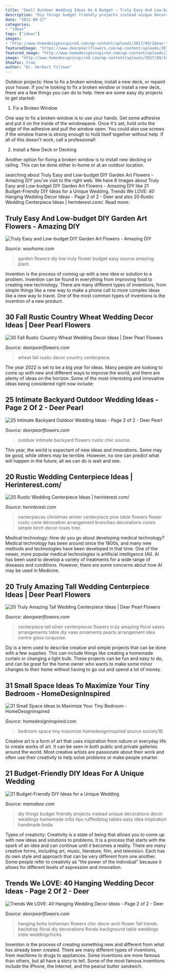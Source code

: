 ```yaml
---
title: "Small Outdoor Wedding Ideas On A Budget ~ Truly Easy And Low-budget Diy Garden Art Flowers"
description: "Diy things budget friendly projects instead unique decorations decor weddings homemade orbs tips ruffledblog tables easy idea inspiration handmade boda"
date: "2022-09-17"
categories:
- "ideas"
tags: ["ideas"]
images:
- "http://www.homedesigninspired.com/wp-content/uploads/2017/09/Ideas-to-Maximize-Small-Bedroom-Space-hdi-29.jpg"
featuredImage: "https://www.deerpearlflowers.com/wp-content/uploads/2016/05/wedding-arch-hanging-florals.jpg"
featured_image: "http://www.homedesigninspired.com/wp-content/uploads/2017/09/Ideas-to-Maximize-Small-Bedroom-Space-hdi-29.jpg"
image: "http://www.homedesigninspired.com/wp-content/uploads/2017/09/Ideas-to-Maximize-Small-Bedroom-Space-hdi-29.jpg"
ShowToc: true
author: "Dr. Herbert Tillman"
---
```



Outdoor projects: How to fix a broken window, install a new deck, or repaint your house.
If you're looking to fix a broken window or install a new deck, there are a few things you can do to help. Here are some easy diy projects to get started:
1. Fix a Broken Window

One way to fix a broken window is to use your hands. Get some adhesive and put it on the inside of the windowpane. Once it's set, hold onto the edge of the adhesive and pull the window open. You could also use screws if the window frame is strong enough to hold itself together without help. If all of this doesn't work, call a professional!

2. Install a New Deck or Decking

Another option for fixing a broken window is to install new decking or railing. This can be done either in-home or at an outdoor location.

	

		
searching about Truly Easy and Low-budget DIY Garden Art Flowers - Amazing DIY you've visit to the right web. We have 8 Images about Truly Easy and Low-budget DIY Garden Art Flowers - Amazing DIY like 21 Budget-Friendly DIY Ideas for a Unique Wedding, Trends We LOVE: 40 Hanging Wedding Decor Ideas - Page 2 of 2 - Deer and also 20 Rustic Wedding Centerpiece Ideas | herinterest.com/. Read more:
		
    
## Truly Easy And Low-budget DIY Garden Art Flowers - Amazing DIY

<img loading=lazy src="http://www.woohome.com/wp-content/uploads/2016/02/art-flower-garden-18.jpg" onerror="this.onerror=null;this.src='https://tse3.mm.bing.net/th?id=OIP.X6Ic02aSCz8dVUEFv3o7aAHaLH&amp;pid=15.1';" alt="Truly Easy and Low-budget DIY Garden Art Flowers - Amazing DIY">

_Source: woohome.com_

>garden flowers diy low truly flower budget easy source amazing plant. 

	

Invention is the process of coming up with a new idea or solution to a problem. Invention can be found in everything from improving food to creating new technology. There are many different types of inventions, from simple things like a new way to make a phone call to more complex ideas like a new way to travel. One of the most common types of inventions is the invention of a new product.

    
## 30 Fall Rustic Country Wheat Wedding Decor Ideas | Deer Pearl Flowers

<img loading=lazy src="https://www.deerpearlflowers.com/wp-content/uploads/2016/08/wheat-fall-wedding-centerpiece.jpg" onerror="this.onerror=null;this.src='https://tse2.mm.bing.net/th?id=OIP.Nfu06de0gJMBkuMjh0EofAHaLH&amp;pid=15.1';" alt="30 Fall Rustic Country Wheat Wedding Decor Ideas | Deer Pearl Flowers">

_Source: deerpearlflowers.com_

>wheat fall rustic decor country centerpiece. 

	

The year 2022 is set to be a big year for ideas. Many people are looking to come up with new and different ways to improve the world, and there are plenty of ideas on the horizon. Some of the most interesting and innovative ideas being considered right now include: 

    
## 25 Intimate Backyard Outdoor Wedding Ideas - Page 2 Of 2 - Deer Pearl

<img loading=lazy src="https://www.deerpearlflowers.com/wp-content/uploads/2017/09/Intimate-Backyard-Outdoor-Wedding-Ideas-9.jpg" onerror="this.onerror=null;this.src='https://tse1.mm.bing.net/th?id=OIP.xl986Gr9KU8XyFHiH-kppQHaLI&amp;pid=15.1';" alt="25 Intimate Backyard Outdoor Wedding Ideas - Page 2 of 2 - Deer Pearl">

_Source: deerpearlflowers.com_

>outdoor intimate backyard flowers rustic chic source. 

	

This year, the world is expectant of new ideas and innovations. Some may be good, while others may be terrible. However, no one can predict what will happen in the future; all we can do is wait and see.

    
## 20 Rustic Wedding Centerpiece Ideas | Herinterest.com/

<img loading=lazy src="https://www.herinterest.com/wp-content/uploads/2015/02/153.jpg" onerror="this.onerror=null;this.src='https://tse1.mm.bing.net/th?id=OIP.0qe6-cTh6c_i-qXaCvZXpAAAAA&amp;pid=15.1';" alt="20 Rustic Wedding Centerpiece Ideas | herinterest.com/">

_Source: herinterest.com_

>centerpieces christmas winter centerpiece pine table flowers flower rustic cone decoration arrangement branches decorations cones simple birch decor roses tree. 

	

Medical technology: How do you go about developing medical technology?
Medical technology has been around since the 1800s, and many new methods and technologies have been developed in that time. One of the newer, more popular medical technologies is artificial intelligence (AI). AI has been used to develop a variety of treatments for a wide range of diseases and conditions. However, there are some concerns about how AI may be used in Medicine.

    
## 20 Truly Amazing Tall Wedding Centerpiece Ideas | Deer Pearl Flowers

<img loading=lazy src="http://www.deerpearlflowers.com/wp-content/uploads/2015/04/silver-wedding-centerpiece-ideas.jpg" onerror="this.onerror=null;this.src='https://tse2.mm.bing.net/th?id=OIP.BlBRYISCzTk9jCD0x34knAHaLa&amp;pid=15.1';" alt="20 Truly Amazing Tall Wedding Centerpiece Ideas | Deer Pearl Flowers">

_Source: deerpearlflowers.com_

>centerpiece tall silver centerpieces flowers truly amazing floral vases arrangements table diy vase ornaments pearls arrangement idea centre glass turquoise. 

	

Diy is a term used to describe creative and simple projects that can be done with a few supplies. This can include things like creating a homemade curtain or changing a light bulb. These projects can be fun and easy to do, and can be great for the home owner who wants to make some minor changes to their home without having to go out and spend a lot of money.

    
## 31 Small Space Ideas To Maximize Your Tiny Bedroom - HomeDesignInspired

<img loading=lazy src="http://www.homedesigninspired.com/wp-content/uploads/2017/09/Ideas-to-Maximize-Small-Bedroom-Space-hdi-29.jpg" onerror="this.onerror=null;this.src='https://tse4.mm.bing.net/th?id=OIP.RL_lA6SGtN0S9lAnxiNoowHaJ4&amp;pid=15.1';" alt="31 Small Space Ideas to Maximize Your Tiny Bedroom - HomeDesignInspired">

_Source: homedesigninspired.com_

>bedroom space tiny maximize homedesigninspired source society19. 

	

Creative art is a form of art that uses inspiration from nature or everyday life to create works of art. It can be seen in both public and private galleries around the world. Most creative artists are passionate about their work and often use their creativity to help solve problems or make people smarter.

    
## 21 Budget-Friendly DIY Ideas For A Unique Wedding

<img loading=lazy src="https://mamabee.com/wp-content/uploads/2015/10/82.jpg" onerror="this.onerror=null;this.src='https://tse4.mm.bing.net/th?id=OIP.nVLMnMLVxOmZjSdyiTAz-wHaLH&amp;pid=15.1';" alt="21 Budget-Friendly DIY Ideas for a Unique Wedding">

_Source: mamabee.com_

>diy things budget friendly projects instead unique decorations decor weddings homemade orbs tips ruffledblog tables easy idea inspiration handmade boda. 

	

Types of creativity:
Creativity is a state of being that allows you to come up with new ideas and solutions to problems. It is a process that starts with the spark of an idea and can continue until it becomes a reality. There are many creative forms, including art, music, literature, film, and television. Each has its own style and approach that can be very different from one another. Some people refer to creativity as “the power of the individual” because it allows for different levels of expression and innovation.

    
## Trends We LOVE: 40 Hanging Wedding Decor Ideas - Page 2 Of 2 - Deer

<img loading=lazy src="https://www.deerpearlflowers.com/wp-content/uploads/2016/05/wedding-arch-hanging-florals.jpg" onerror="this.onerror=null;this.src='https://tse3.mm.bing.net/th?id=OIP.d2O-Z37FmVQmRTri1_XtxQHaLF&amp;pid=15.1';" alt="Trends We LOVE: 40 Hanging Wedding Decor Ideas - Page 2 of 2 - Deer">

_Source: deerpearlflowers.com_

>hanging boho bohemian flowers chic decor arch flower fall trends backdrop floral diy decorations florals background table weddings indie weddingchicks. 

	

Invention is the process of creating something new and different from what has already been created. There are many different types of inventions, from machines to drugs to appliances. Some inventions are more famous than others, but all have a story to tell. Some of the most famous inventions include the iPhone, the Internet, and the peanut butter sandwich.

